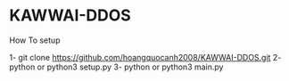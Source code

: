 # KAWWAI-DDOS
How To setup

1- git clone https://github.com/hoangquocanh2008/KAWWAI-DDOS.git
2- python or python3 setup.py
3- python or python3 main.py
